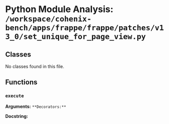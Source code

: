 # Python Module Analysis: `/workspace/cohenix-bench/apps/frappe/frappe/patches/v13_0/set_unique_for_page_view.py`

## Classes

No classes found in this file.


## Functions

### `execute`
**Arguments:** ``
**Decorators:** ``

**Docstring:**
```

```

